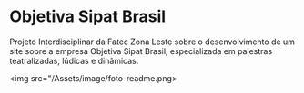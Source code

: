 # Objetiva Sipat Brasil
Projeto Interdisciplinar da Fatec Zona Leste sobre o desenvolvimento de um site sobre a empresa Objetiva Sipat Brasil, especializada em palestras teatralizadas, lúdicas e dinâmicas.

<img src="/Assets/image/foto-readme.png>